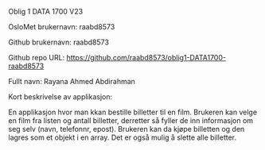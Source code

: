 Oblig 1 DATA 1700 V23

OsloMet brukernavn: raabd8573

Github brukernavn: raabd8573

Github repo URL: https://github.com/raabd8573/oblig1-DATA1700-raabd8573

Fullt navn: Rayana Ahmed Abdirahman

Kort beskrivelse av applikasjon:

En applikasjon hvor man kkan bestille billetter til en film.
Brukeren kan velge en film fra listen og antall billetter, derretter så fyller de inn
informasjon om seg selv (navn, telefonnr, epost). Brukeren kan da kjøpe billetten og den lagres som et objekt i en array.
Det er også mulig å slette alle billetter. 


